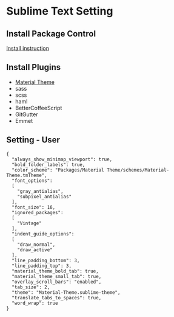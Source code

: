 # Sublime Text Setting

## Install Package Control

[Install instruction](https://packagecontrol.io/installation)

## Install Plugins

- [Material Theme](https://github.com/equinusocio/material-theme)
- sass
- scss
- haml
- BetterCoffeeScript
- GitGutter
- Emmet

## Setting - User

```
{
  "always_show_minimap_viewport": true,
  "bold_folder_labels": true,
  "color_scheme": "Packages/Material Theme/schemes/Material-Theme.tmTheme",
  "font_options":
  [
    "gray_antialias",
    "subpixel_antialias"
  ],
  "font_size": 16,
  "ignored_packages":
  [
    "Vintage"
  ],
  "indent_guide_options":
  [
    "draw_normal",
    "draw_active"
  ],
  "line_padding_bottom": 3,
  "line_padding_top": 3,
  "material_theme_bold_tab": true,
  "material_theme_small_tab": true,
  "overlay_scroll_bars": "enabled",
  "tab_size": 2,
  "theme": "Material-Theme.sublime-theme",
  "translate_tabs_to_spaces": true,
  "word_wrap": true
}
```
